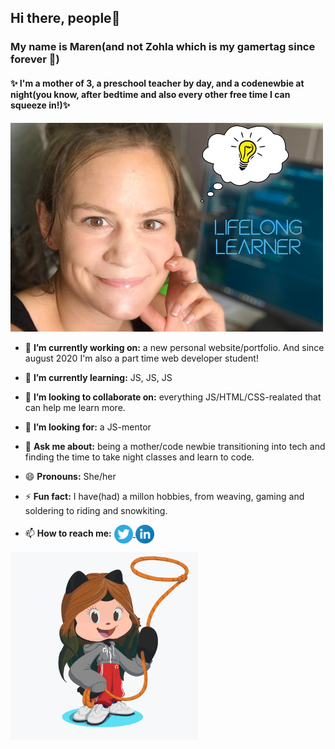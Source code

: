 ## Hi there, people👋

### My name is Maren(and not Zohla which is my gamertag since forever :floppy_disk:)
#### :sparkles:  I'm a mother of 3, a preschool teacher by day, and a **codenewbie** at night(you know, after bedtime and also every other free time I can squeeze in!):sparkles:


<img src="https://github.com/Zohla/Zohla/blob/master/maren_bulb.jpg" width ="500">



- 🔭 **I’m currently working on:** a new personal website/portfolio. And since august 2020 I'm also a part time web developer student!
- 🌱 **I’m currently learning:**   JS, JS, JS
- 👯 **I’m looking to collaborate on:** everything JS/HTML/CSS-realated that can help me learn more.
- 🤔 **I’m looking for:**          a JS-mentor
- 💬 **Ask me about:**             being a mother/code newbie transitioning into tech and finding the time to take night classes and learn to code.

- 😄 **Pronouns:**                 She/her
- ⚡ **Fun fact:**                 I have(had) a millon hobbies, from weaving, gaming and soldering to riding and snowkiting.
- 📫 **How to reach me:**     <a href="https://twitter.com/marenlilleberre">
  <img align="center" alt="Maren Lilleberre | Twitter" width="30px" src="https://github.com/Zohla/Zohla/blob/master/images/twitter-3.svg" />
  <a href="https://www.linkedin.com/in/maren-lilleberre-117406188">
  <img align="center" alt="Maren Lilleberre | LinkedIn" width="30px" src="https://github.com/Zohla/Zohla/blob/master/images/linkedin-icon.svg" />      





<img src="https://github.com/Zohla/Zohla/blob/master/octocat.png" width = "300">
